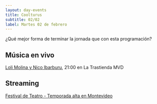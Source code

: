 ```yaml
---
layout: day-events
title: Coolturus
subtitle: 02/02
label: Martes 02 de febrero
---
```

¿Qué mejor forma de terminar la jornada que con esta programación?

## Música en vivo

[Loli Molina y Nico Ibarburu](https://www.latrastienda.com.uy/), 21:00 en La Trastienda MVD

## Streaming

[Festival de Teatro - Temporada alta en Montevideo](https://salaverdi.montevideo.gub.uy/teatro/temporada-2021-estela-medina-0/festival-temporada-alta-de-girona-2021) 
